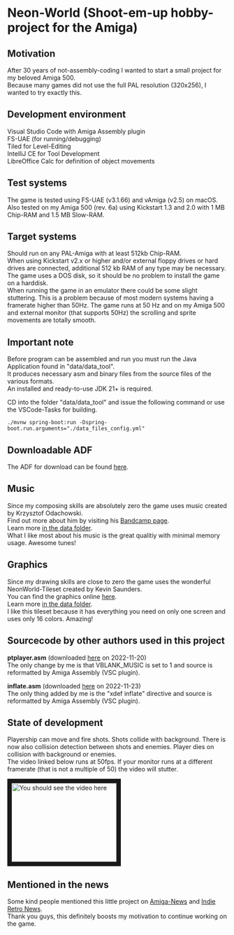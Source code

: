# Neon-World (Shoot-em-up hobby-project for the Amiga)

## Motivation

After 30 years of not-assembly-coding I wanted to start a small project for my beloved Amiga 500.  
Because many games did not use the full PAL resolution (320x256), I wanted to try exactly this.  

## Development environment

Visual Studio Code with Amiga Assembly plugin  
FS-UAE (for running/debugging)  
Tiled for Level-Editing  
IntelliJ CE for Tool Development  
LibreOffice Calc for definition of object movements  

## Test systems

The game is tested using FS-UAE (v3.1.66) and vAmiga (v2.5) on macOS.  
Also tested on my Amiga 500 (rev. 6a) using Kickstart 1.3 and 2.0 with 1 MB Chip-RAM and 1.5 MB Slow-RAM.  

## Target systems

Should run on any PAL-Amiga with at least 512kb Chip-RAM.  
When using Kickstart v2.x or higher and/or external floppy drives or hard drives are connected, additional 512 kb RAM of any type may be necessary.  
The game uses a DOS disk, so it should be no problem to install the game on a harddisk.  
When running the game in an emulator there could be some slight stuttering. This is a problem because of most modern systems having a framerate higher than 50Hz. The game runs at 50 Hz and on my Amiga 500 and external monitor (that supports 50Hz) the scrolling and sprite movements are totally smooth.  

## Important note

Before program can be assembled and run you must run the Java Application found in "data/data_tool".  
It produces necessary asm and binary files from the source files of the various formats.  
An installed and ready-to-use JDK 21+ is required.  

CD into the folder "data/data_tool" and issue the following command or use the VSCode-Tasks for building.
```
./mvnw spring-boot:run -Dspring-boot.run.arguments="./data_files_config.yml"
```

## Downloadable ADF

The ADF for download can be found [here](https://github.com/cobour/neon-world/releases).

## Music

Since my composing skills are absolutely zero the game uses music created by Krzysztof Odachowski.  
Find out more about him by visiting his [Bandcamp page](https://soundkiller.bandcamp.com).  
Learn more [in the data folder](/data/readme.md).  
What I like most about his music is the great qualitiy with minimal memory usage. Awesome tunes!  

## Graphics

Since my drawing skills are close to zero the game uses the wonderful NeonWorld-Tileset created by Kevin Saunders.  
You can find the graphics online [here](https://www.patreon.com/posts/neonworld-2020-42472876).  
Learn more [in the data folder](/data/readme.md).  
I like this tileset because it has everything you need on only one screen and uses only 16 colors. Amazing!  

## Sourcecode by other authors used in this project

**ptplayer.asm** (downloaded [here](https://aminet.net/package/mus/play/ptplayer) on 2022-11-20)  
The only change by me is that VBLANK_MUSIC is set to 1 and source is reformatted by Amiga Assembly (VSC plugin).

**inflate.asm** (downloaded [here](https://raw.githubusercontent.com/keirf/Amiga-Stuff/master/inflate/inflate.asm) on 2022-11-23)  
The only thing added by me is the "xdef inflate" directive and source is reformatted by Amiga Assembly (VSC plugin).

## State of development

Playership can move and fire shots. Shots collide with background. There is now also collision detection between shots and enemies. Player dies on collision with background or enemies.  
The video linked below runs at 50fps. If your monitor runs at a different framerate (that is not a multiple of 50) the video will stutter.  

<a href="http://www.youtube.com/watch?feature=player_embedded&v=wujfPsvIEXA" target="_blank">
  <img src="http://img.youtube.com/vi/wujfPsvIEXA/0.jpg" alt="You should see the video here" width="240" height="180" border="10" />
</a>

## Mentioned in the news

Some kind people mentioned this little project on [Amiga-News](https://www.amiga-news.de/de/news/AN-2023-12-00099-EN.html) and [Indie Retro News](https://www.indieretronews.com/2023/12/neon-world-early-arcade-shooter-for.html).  
Thank you guys, this definitely boosts my motivation to continue working on the game.
